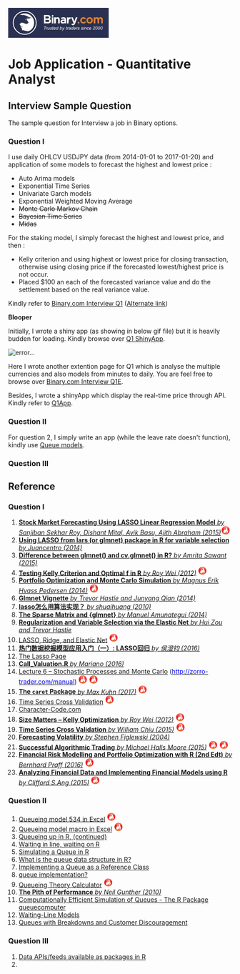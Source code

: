 
![](www/binary-logo.jpg)

# Job Application - Quantitative Analyst

## Interview Sample Question

  The sample question for Interview a job in Binary options.

### Question I

  I use daily OHLCV USDJPY data (from 2014-01-01 to 2017-01-20) and application of some models to forecast the highest and lowest price :
  
  - Auto Arima models
  - Exponential Time Series
  - Univariate Garch models
  - Exponential Weighted Moving Average
  - <s>Monte Carlo Markov Chain</s>
  - <s>Bayesian Time Series</s>
  - <s>Midas</s>
  
  For the staking model, I simply forecast the highest and lowest price, and then : 
  
  - Kelly criterion and using highest or lowest price for closing transaction, otherwise using closing price if the forecasted lowest/highest price is not occur.
  - Placed $100 an each of the forecasted variance value and do the settlement based on the real variance value. 

  Kindly refer to [Binary.com Interview Q1](https://englianhu.github.io/2017/09/binary-forex-trading-Q1.html) ([Alternate link](http://rpubs.com/englianhu/binary-forex-trading-Q1))

  **Blooper**

  Initially, I wrote a shiny app (as showing in below gif file) but it is heavily budden for loading. Kindly browse over [Q1 ShinyApp](https://beta.rstudioconnect.com/content/2367/).

  ![<span style='color:red'>**error...**</span>](www/20170113_104005.gif)

  Here I wrote another extention page for Q1 which is analyse the multiple currencies and also models from minutes to daily. You are feel free to browse over [Binary.com Interview Q1E](http://rpubs.com/englianhu/316133).
  
  Besides, I wrote a shinyApp which display the real-time price through API. Kindly refer to [Q1App](https://beta.rstudioconnect.com/content/3072/).

### Question II

  For question 2, I simply write an app (while the leave rate doesn't function), kindly use [Queue models](https://beta.rstudioconnect.com/content/3069/).

### Question III


## Reference

### Question I

  01. [**Stock Market Forecasting Using LASSO Linear Regression Model** *by Sanjiban Sekhar Roy, Dishant Mital, Avik Basu, Ajith Abraham (2015)*](https://raw.githubusercontent.com/englianhu/binary.com-interview-question/master/reference/Stock%20Market%20Forecasting%20Using%20LASSO%20Linear%20Regression%20Model.pdf)<img src='www/hot.jpg' width='20'>
  02. [**Using LASSO from lars (or glmnet) package in R for variable selection** *by Juancentro (2014)*](http://stats.stackexchange.com/questions/58531/using-lasso-from-lars-or-glmnet-package-in-r-for-variable-selection?answertab=votes#tab-top)
  03. [**Difference between glmnet() and cv.glmnet() in R?** *by Amrita Sawant (2015)*](https://stackoverflow.com/questions/29311323/difference-between-glmnet-and-cv-glmnet-in-r?answertab=votes#tab-top)
  04. [**Testing Kelly Criterion and Optimal f in R** *by Roy Wei (2012)*](https://alphaism.wordpress.com/2012/04/13/testing-kelly-criterion-and-optimal-f-in-r) <img src='www/hot.jpg' width='20'>
  05. [**Portfolio Optimization and Monte Carlo Simulation** *by Magnus Erik Hvass Pedersen (2014)*](https://raw.githubusercontent.com/scibrokes/kelly-criterion/master/references/Portfolio%20Optimization%20and%20Monte%20Carlo%20Simulation.pdf) <img src='www/hot.jpg' width='20'>
  06. [**Glmnet Vignette** *by Trevor Hastie and Junyang Qian (2014)*](https://web.stanford.edu/~hastie/glmnet/glmnet_alpha.html)
  07. [**lasso怎么用算法实现？** *by shuaihuang (2010)*](https://d.cosx.org/d/101533-101533/5)
  08. [**The Sparse Matrix and {glmnet}** *by Manuel Amunategui (2014)*](http://amunategui.github.io/sparse-matrix-glmnet/)
  09. [**Regularization and Variable Selection via the Elastic Net** *by Hui Zou and Trevor Hastie*](https://raw.githubusercontent.com/englianhu/binary.com-interview-question/master/reference/Regularization%20and%20Variable%20Selection%20via%20the%20Elastic%20Net.pdf)
  10. [LASSO, Ridge, and Elastic Net](http://www4.stat.ncsu.edu/~post/josh/LASSO_Ridge_Elastic_Net_-_Examples.html) <img src='www/hot.jpg' width='20'>
  11. [**热门数据挖掘模型应用入门（一）: LASSO回归** *by 侯澄钧 (2016)*](https://cosx.org/2016/10/data-mining-1-lasso)
  12. [The Lasso Page](http://statweb.stanford.edu/~tibs/lasso.html)
  13. [**Call_Valuation.R** *by Mariano (2016)*](https://api.rpubs.com/Mariano/call)
  14. [Lecture 6 – Stochastic Processes and Monte Carlo](http://zorro-trader.com/manual/en/Lecture%206.htm) ([<span style='color:blue'>http://zorro-trader.com/manual</span>](http://zorro-trader.com/manual)) <img src='www/hot.jpg' width='20'> <img src='www/hot.jpg' width='20'>
  15. [**The `caret` Package** *by Max Kuhn (2017)*](http://topepo.github.io/caret/index.html) <img src='www/hot.jpg' width='20'>
  16. [Time Series Cross Validation](https://rpubs.com/crossxwill/time-series-cv) <img src='www/hot.jpg' width='20'>
  17. [Character-Code.com](http://character-code.com/)
  18. [**Size Matters – Kelly Optimization** *by Roy Wei (2012)*](https://alphaism.wordpress.com/2012/03/26/size-matters-kelly-optimization/) <img src='www/hot.jpg' width='20'>
  19. [**Time Series Cross Validation** *by William Chiu (2015)*](https://rpubs.com/crossxwill/time-series-cv) <img src='https://raw.githubusercontent.com/englianhu/binary.com-interview-question/master/www/hot.jpg?raw=true' width='20'>
  20. [**Forecasting Volatility** *by Stephen Figlewski (2004)*](https://raw.githubusercontent.com/englianhu/binary.com-interview-question/fcad2844d7f10c486f3601af9932f49973548e4b/reference/Focasting%20Volatility.pdf)
  21. [**Successful Algorithmic Trading** *by Michael Halls Moore (2015)*](https://raw.githubusercontent.com/englianhu/binary.com-interview-question/fcad2844d7f10c486f3601af9932f49973548e4b/reference/Successful%20Algorithmic%20Trading.pdf) <img src='www/hot.jpg' width='20'> <img src='www/hot.jpg' width='20'>
  22. [**Financial Risk Modelling and Portfolio Optimization with R (2nd Edt)** *by Bernhard Praff (2016)*](https://raw.githubusercontent.com/englianhu/binary.com-interview-question/master/reference/Financial%20Risk%20Modelling%20and%20Portfolio%20Optimization%20with%20R%20(2nd%20Edt).pdf) <img src='https://raw.githubusercontent.com/englianhu/binary.com-interview-question/master/www/hot.jpg?raw=true' width='20'>
  23. [**Analyzing Financial Data and Implementing Financial Models using R** *by Clifford S.Ang (2015)*](https://raw.githubusercontent.com/englianhu/binary.com-interview-question/eec3bbe99c61b4e2e2f4a2b1c47e7a2fca6106c4/reference/Analyzing%20Financial%20Data%20and%20Implementing%20Financial%20Models%20using%20R.pdf) <img src='https://raw.githubusercontent.com/englianhu/binary.com-interview-question/master/www/hot.jpg?raw=true' width='20'>

### Question II

  01. [Queueing model 534 in Excel](https://github.com/englianhu/binary.com-interview-question/blob/master/reference/Queue-534.xls) <img src='https://raw.githubusercontent.com/englianhu/binary.com-interview-question/master/www/hot.jpg?raw=true' width='20'>
  02. [Queueing model macro in Excel](https://github.com/englianhu/binary.com-interview-question/blob/master/reference/QueueMacros.xls) <img src='https://raw.githubusercontent.com/englianhu/binary.com-interview-question/master/www/hot.jpg?raw=true' width='20'>
  03. [Queueing up in R, (continued)](https://www.r-bloggers.com/queueing-up-in-r-continued)
  04. [Waiting in line, waiting on R](https://www.r-bloggers.com/waiting-in-line-waiting-on-r)
  05. [Simulating a Queue in R](https://www.r-bloggers.com/simulating-a-queue-in-r/)
  06. [What is the queue data structure in R?](https://www.researchgate.net/post/What_is_the_queue_data_structure_in_R#59d5b01b404854fdc9168902)
  07. [Implementing a Queue as a Reference Class](https://www.r-bloggers.com/implementing-a-queue-as-a-reference-class/)
  08. [queue implementation?](http://r.789695.n4.nabble.com/queue-implementation-td2529272.html)
  09. [Queueing Theory Calculator](http://www.supositorio.com/rcalc) <img src='https://raw.githubusercontent.com/englianhu/binary.com-interview-question/master/www/hot.jpg?raw=true' width='20'>
  10. [ **The Pith of Performance** *by Neil Gunther (2010)*](http://perfdynamics.blogspot.my/2010/05/simulating-queue-in-r.html?m=1)
  11. [Computationally Efficient Simulation of Queues - The R Package queuecomputer](https://raw.githubusercontent.com/englianhu/binary.com-interview-question/master/reference/Computationally%20Efficient%20Simulation%20of%20Queues%20-%20The%20R%20Package%20queuecomputer.pdf)
  12. [Waiting-Line Models](https://raw.githubusercontent.com/englianhu/binary.com-interview-question/master/reference/Waiting-Line%20Models.pdf)
  13. [Queues with Breakdowns and Customer Discouragement](https://raw.githubusercontent.com/englianhu/binary.com-interview-question/master/reference/Queues%20with%20Breakdowns%20and%20Customer%20Discouragement.pdf)

### Question III

  01. [Data APIs/feeds available as packages in R](http://stats.stackexchange.com/questions/12670/data-apis-feeds-available-as-packages-in-r)
  02. 


